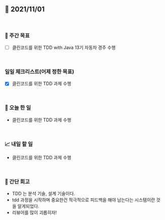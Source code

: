 ## 📅 2021/11/01

<br/>

### 🏹 주간 목표

- [ ] 클린코드를 위한 TDD with Java 13기 자동차 경주 수행

<br/>

### 일일 체크리스트(어제 정한 목표)

- [x] 클린코드를 위한 TDD 과제 수행

<br/>

### 💯 오늘 한 일

- 클린코드를 위한 TDD 과제 수행

<br/>

### 📈 내일 할 일

- 클린코드를 위한 TDD 과제 수행

<br/>

### 🧐 간단 회고

- TDD 는 분석 기술, 설계 기술이다.
- tdd 과정을 시작하며 중요한건 적극적으로 피드백을 해야 남는다는 시스템이란 것을 알게되었다.
- 리뷰어를 많이 괴롭히자!

